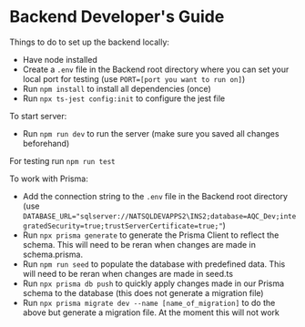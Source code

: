 # Backend Developer's Guide

Things to do to set up the backend locally:

- Have node installed
- Create a `.env` file in the Backend root directory where you can set your local port for testing
  (use `PORT=[port you want to run on]`)
- Run `npm install` to install all dependencies (once)
- Run `npx ts-jest config:init` to configure the jest file

To start server:

- Run `npm run dev` to run the server (make sure you saved all changes beforehand)

For testing run `npm run test`

To work with Prisma:

- Add the connection string to the `.env` file in the Backend root directory  
  (use `DATABASE_URL="sqlserver://NATSQLDEVAPPS2\INS2;database=AQC_Dev;integratedSecurity=true;trustServerCertificate=true;"`)
- Run `npx prisma generate` to generate the Prisma Client to reflect the schema. This will need to be reran when changes are made in schema.prisma.
- Run `npm run seed` to populate the database with predefined data. This will need to be reran when changes are made in seed.ts
- Run `npx prisma db push` to quickly apply changes made in our Prisma schema to the database (this does not generate a migration file)
- Run `npx prisma migrate dev --name [name_of_migration]` to do the above but generate a migration file. At the moment this will not work

